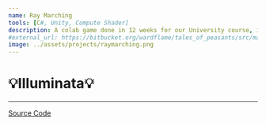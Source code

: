 ```yaml
---
name: Ray Marching
tools: [C#, Unity, Compute Shader]
description: A colab game done in 12 weeks for our University course, it is an endless runner
#external_url: https://bitbucket.org/wardflame/tales_of_peasants/src/master/
image: ../assets/projects/raymarching.png
---
```


# 💡Illuminata💡

---

[Source Code](https://github.com/App24/Raymarching)